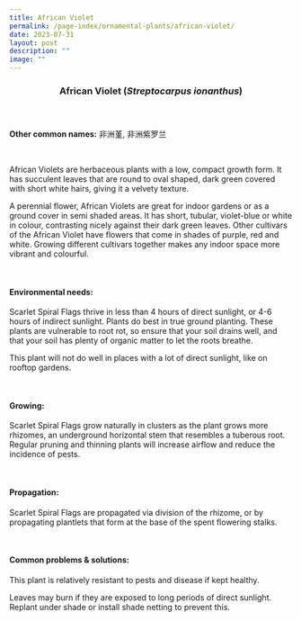 ```yaml
---
title: African Violet
permalink: /page-index/ornamental-plants/african-violet/
date: 2023-07-31
layout: post
description: ""
image: ""
---
```

<header> 
	<h3>African Violet (<em>Streptocarpus ionanthus</em>)</h3> 
</header> 
 
<section> 
	<p><strong>Other common names:</strong> 非洲堇, 非洲紫罗兰</p> 
	<br> 
</section> 
 
<section> 
	<p>African Violets are herbaceous plants with a low, compact growth form. It has succulent leaves that are round to oval shaped, dark green covered with short white hairs, giving it a velvety texture.</p>
	<p>A perennial flower, African Violets are great for indoor gardens or as a ground cover in semi shaded areas. It has short, tubular, violet-blue or white in colour, contrasting nicely against their dark green leaves. Other cultivars of the African Violet have flowers that come in shades of purple, red and white. Growing different cultivars together makes any indoor space more vibrant and colourful.</p>
	 <br> 
</section> 
 
<section> 
  <h4>Environmental needs:</h4> 
    	<p>Scarlet Spiral Flags thrive in less than 4 hours of direct sunlight, or 4-6 hours of indirect sunlight. Plants do best in true ground planting. These plants are vulnerable to root rot, so ensure that your soil drains well, and that your soil has plenty of organic matter to let the roots breathe.</p>
		<p>This plant will not do well in places with a lot of direct sunlight, like on rooftop gardens.</p> 
	<br>
</section>

<section> 
  <h4>Growing:</h4> 
		<p>Scarlet Spiral Flags grow naturally in clusters as the plant grows more rhizomes, an underground horizontal stem that resembles a tuberous root. Regular pruning and thinning plants will increase airflow and reduce the incidence of pests.</p> 
	<br> 
</section> 

<section> 
  <h4>Propagation:</h4> 
		<p>Scarlet Spiral Flags are propagated via division of the rhizome, or by propagating plantlets that form at the base of the spent flowering stalks.</p> 
	<br> 
</section> 
 
<section> 
  <h4>Common problems &amp; solutions:</h4> 
		<p>This plant is relatively resistant to pests and disease if kept healthy.</p>
		<p>Leaves may burn if they are exposed to long periods of direct sunlight. Replant under shade or install shade netting to prevent this.</p>
	<br> 
</section>